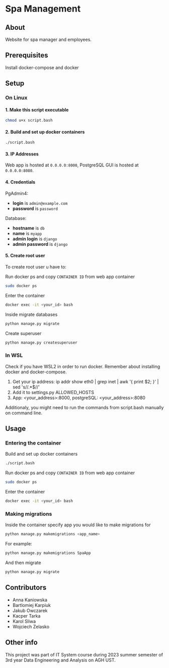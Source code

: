 # Spa Management
## About
Website for spa manager and employees.

## Prerequisites
Install docker-compose and docker

## Setup
### On Linux
#### 1. Make this script executable
 
```bash
chmod u+x script.bash
```

#### 2. Build and set up docker containers 

```bash
./script.bash
```

#### 3. IP Addresses
Web app is hosted at `0.0.0.0:8000`, PostgreSQL GUI is hosted at `0.0.0.0:8080`.
<br>
#### 4. Credentials
PgAdmin4:
- **login** is `admin@example.com`
- **password** is `password`

Database:
- **hostname** is `db`
- **name** is `myapp`
- **admin login** is `django`
- **admin password** is `django`

#### 5. Create root user
 To create root user u have to:

Run docker ps and copy `CONTAINER ID` from web app container
```bash
sudo docker ps
```
Enter the container 
```bash
docker exec -it <your_id> bash
```
Inside migrate databases
```bash
python manage.py migrate
```
Create superuser
```bash
python manage.py createsuperuser
```

### In WSL
Check if you have WSL2 in order to run docker. Remember about installing docker and docker-compose.

1. Get your ip address: ip addr show eth0 | grep inet | awk '{ print $2; }' | sed 's/\/.*$//'
2. Add it to settings.py ALLOWED_HOSTS
3. App: <your_address>:8000, postgreSQL: <your_address>:8080 

Additionaly, you might need to run the commands from script.bash manually on command line.

## Usage
### Entering the container
Build and set up docker containers 

```bash
./script.bash
```
Run docker ps and copy `CONTAINER ID` from web app container
```bash
sudo docker ps
```
Enter the container 
```bash
docker exec -it <your_id> bash
```

### Making migrations
Inside the container specify app you would like to make migrations for
```bash
python manage.py makemigrations <app_name>
```
For example:
```bash
python manage.py makemigrations SpaApp
```
And then migrate
```bash
python manage.py migrate
```

## Contributors

- Anna Kaniowska
- Bartlomiej Karpiuk
- Jakub Owczarek
- Kacper Tarka
- Karol Sliwa
- Wojciech Zelasko


## Other info
This project was part of IT System course during 2023 summer semester of 3rd year Data Engineering and Analysis on AGH UST.
